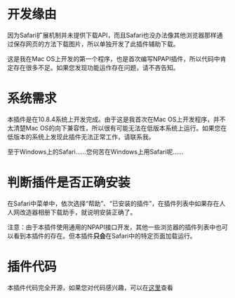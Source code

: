 # 开发缘由 #

因为Safari扩展机制并未提供下载API，而且Safari也没办法像其他浏览器那样通过保存网页的方法下载图片，所以单独开发了此插件辅助下载。

这是我在Mac OS上开发的第一个程序，也是首次编写NPAPI插件，所以代码中肯定存在很多不足。如果您发现功能运作存在问题，请不吝告知。



# 系统需求 #
本插件是在10.8.4系统上开发完成。由于这是我首次在Mac OS上开发程序，并不太清楚Mac OS的向下兼容性，所以很有可能无法在低版本系统上运行。如果您在低版本的系统上发现此插件无法正常工作，请联系我。

至于Windows上的Safari……您何苦在Windows上用Safari呢……



# 判断插件是否正确安装 #
在Safari中菜单中，依次选择“帮助”、“已安装的插件”，在插件列表中如果存在人人网改造器相册下载助手，就说明安装正确了。

注意：由于本插件使用通用的NPAPI接口开发，其他一些浏览器的插件列表中也可以看到本插件的存在。但本插件**只会**在Safari中的特定页面加载运行。


# 插件代码 #
本插件代码完全开源，如果您对代码感兴趣，可以在[这里](http://code.google.com/p/xiaonei-reformer/source/browse/#svn%2Ftrunk%2FAlbumDownloadHelper%2Fsafari)查看